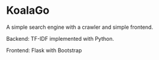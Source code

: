 # KoalaGo

A simple search engine with a crawler and simple frontend.

Backend:  TF-IDF implemented with Python.

Frontend: Flask with Bootstrap
